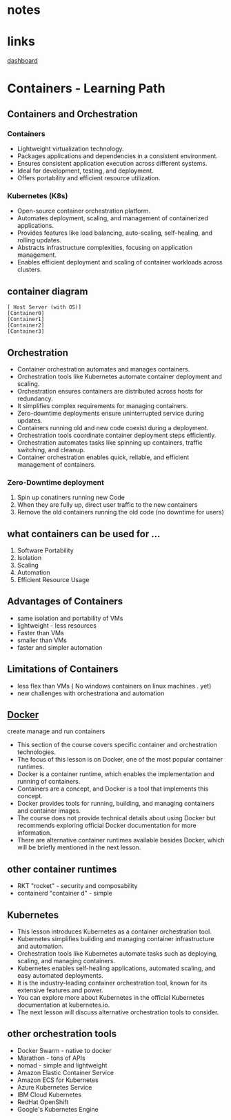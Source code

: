 # notes

# links
[dashboard](https://learn.acloud.guru/dashboard)


# Containers - Learning Path

## Containers and Orchestration

### Containers  

* Lightweight virtualization technology.
* Packages applications and dependencies in a consistent environment.
* Ensures consistent application execution across different systems.
* Ideal for development, testing, and deployment.
* Offers portability and efficient resource utilization.

### Kubernetes (K8s)  

* Open-source container orchestration platform.
* Automates deployment, scaling, and management of containerized applications.
* Provides features like load balancing, auto-scaling, self-healing, and rolling updates.
* Abstracts infrastructure complexities, focusing on application management.
* Enables efficient deployment and scaling of container workloads across clusters.


## container diagram
```
[ Host Server (with OS)]
[Container0]
[Container1]
[Container2]
[Container3]
```  
## Orchestration

* Container orchestration automates and manages containers.
* Orchestration tools like Kubernetes automate container deployment and scaling.
* Orchestration ensures containers are distributed across hosts for redundancy.
* It simplifies complex requirements for managing containers.
* Zero-downtime deployments ensure uninterrupted service during updates.
* Containers running old and new code coexist during a deployment.
* Orchestration tools coordinate container deployment steps efficiently.
* Orchestration automates tasks like spinning up containers, traffic switching, and cleanup.
* Container orchestration enables quick, reliable, and efficient management of containers.

### Zero-Downtime deployment
1. Spin up conatiners running new Code
2. When they are fully up, direct user traffic to the new containers
3. Remove the old containers running the old code (no downtime for users)

## what containers can be used for ...
1. Software Portability
2. Isolation
3. Scaling
4. Automation
5. Efficient Resource Usage

## Advantages of Containers
* same isolation and portability of VMs
* lightweight - less resources
* Faster than VMs
* smaller than VMs
* faster and simpler automation

## Limitations of Containers
* less flex than VMs ( No windows containers on linux machines . yet)
* new challenges with orchestrationa and automation

## [Docker](docker.com)
create manage and run containers

* This section of the course covers specific container and orchestration technologies.
* The focus of this lesson is on Docker, one of the most popular container runtimes.
* Docker is a container runtime, which enables the implementation and running of containers.
* Containers are a concept, and Docker is a tool that implements this concept.
* Docker provides tools for running, building, and managing containers and container images.
* The course does not provide technical details about using Docker but recommends exploring official Docker documentation for more information.
* There are alternative container runtimes available besides Docker, which will be briefly mentioned in the next lesson.

## other container runtimes
* RKT "rocket" - security and composability
* containerd "container d" - simple


## Kubernetes

* This lesson introduces Kubernetes as a container orchestration tool.
* Kubernetes simplifies building and managing container infrastructure and automation.
* Orchestration tools like Kubernetes automate tasks such as deploying, scaling, and managing containers.
* Kubernetes enables self-healing applications, automated scaling, and easy automated deployments.
* It is the industry-leading container orchestration tool, known for its extensive features and power.
* You can explore more about Kubernetes in the official Kubernetes documentation at kubernetes.io.
* The next lesson will discuss alternative orchestration tools to consider.

## other orchestration tools
* Docker Swarm - native to docker
* Marathon - tons of APIs
* nomad - simple and lightweight
* Amazon Elastic Container Service 
* Amazon ECS for Kubernetes
* Azure Kubernetes Service
* IBM Cloud Kubernetes
* RedHat OpenShift
* Google's Kubernetes Engine

